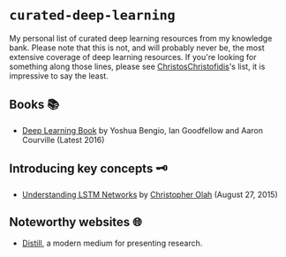 # ``curated-deep-learning``
My personal list of curated deep learning resources from my knowledge bank. 
Please note that this is not, and will probably never be, the most extensive coverage 
of deep learning resources. If you're looking for something along those lines, please 
see [ChristosChristofidis](https://github.com/ChristosChristofidis/awesome-deep-learning)'s
list, it is impressive to say the least.

## Books 📚
- [Deep Learning Book](https://www.deeplearningbook.org/) by Yoshua Bengio, Ian Goodfellow and Aaron Courville (Latest 2016)

## Introducing key concepts 🗝️
- [Understanding LSTM Networks](https://colah.github.io/posts/2015-08-Understanding-LSTMs/) by [Christopher Olah](https://colah.github.io/about.html) (August 27, 2015)

## Noteworthy websites 🌐
- [Distill](https://distill.pub), a modern medium for presenting research.
